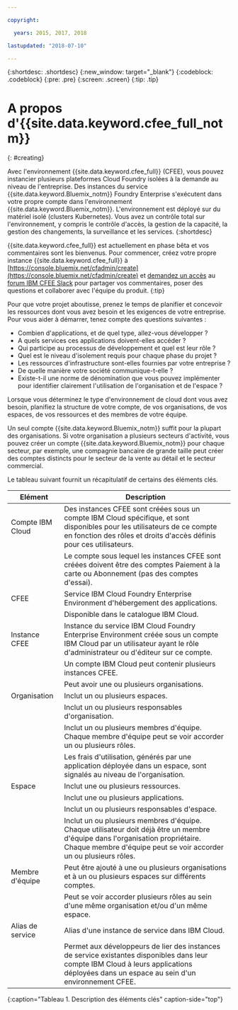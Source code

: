 ```yaml
---

copyright:

  years: 2015, 2017, 2018

lastupdated: "2018-07-10"

---
```


{:shortdesc: .shortdesc}
{:new_window: target="_blank"}
{:codeblock: .codeblock}
{:pre: .pre}
{:screen: .screen}
{:tip: .tip}

# A propos d'{{site.data.keyword.cfee_full_notm}}
{: #creating}

Avec l'environnement {{site.data.keyword.cfee_full}} (CFEE), vous pouvez instancier plusieurs plateformes Cloud Foundry isolées à la demande au niveau de l'entreprise. Des instances du service {{site.data.keyword.Bluemix_notm}} Foundry Enterprise s'exécutent dans votre propre compte dans l'environnement {{site.data.keyword.Bluemix_notm}}. L'environnement est déployé sur du matériel isolé (clusters Kubernetes). Vous avez un contrôle total sur l'environnement, y compris le contrôle d'accès, la gestion de la capacité, la gestion des changements, la surveillance et les services.
{:shortdesc}

{{site.data.keyword.cfee_full}} est actuellement en phase bêta et vos commentaires sont les bienvenus. Pour commencer, créez votre propre instance {{site.data.keyword.cfee_full}} à [https://console.bluemix.net/cfadmin/create](https://console.bluemix.net/cfadmin/create) et [demandez un accès](http://ibm.biz/cfee-forum-signup) au [forum IBM CFEE Slack](https://ibm-cfee.slack.com) pour partager vos commentaires, poser des questions et collaborer avec l'équipe du produit.
{:tip}

Pour que votre projet aboutisse, prenez le temps de planifier et concevoir les ressources dont vous avez besoin et les exigences de votre entreprise. Pour vous aider à démarrer, tenez compte des questions suivantes :

* Combien d'applications, et de quel type, allez-vous développer ?
* A quels services ces applications doivent-elles accéder ?
* Qui participe au processus de développement et quel est leur rôle ?
* Quel est le niveau d'isolement requis pour chaque phase du projet ?
* Les ressources d'infrastructure sont-elles fournies par votre entreprise ?
* De quelle manière votre société communique-t-elle ?
* Existe-t-il une norme de dénomination que vous pouvez implémenter pour identifier clairement l'utilisation de l'organisation et de l'espace ?

Lorsque vous déterminez le type d'environnement de cloud dont vous avez besoin, planifiez la structure de votre compte, de vos organisations, de vos espaces, de vos ressources et des membres de votre équipe.

Un seul compte {{site.data.keyword.Bluemix_notm}} suffit pour la plupart des organisations. Si votre organisation a plusieurs secteurs d'activité, vous pouvez créer un compte {{site.data.keyword.Bluemix_notm}} pour chaque secteur, par exemple, une compagnie bancaire de grande taille peut créer des comptes distincts pour le secteur de la vente au détail et le secteur commercial.

Le tableau suivant fournit un récapitulatif de certains des éléments clés.

| Elément   | Description |
|-----------|---------------|
| Compte IBM Cloud | Des instances CFEE sont créées sous un compte IBM Cloud spécifique, et sont disponibles pour les utilisateurs de ce compte en fonction des rôles et droits d'accès définis pour ces utilisateurs. |
|| Le compte sous lequel les instances CFEE sont créées doivent être des comptes Paiement à la carte ou Abonnement (pas des comptes d'essai). |
| CFEE | Service IBM Cloud Foundry Enterprise Environment d'hébergement des applications. |
|| Disponible dans le catalogue IBM Cloud. |
| Instance CFEE | Instance du service IBM Cloud Foundry Enterprise Environment créée sous un compte IBM Cloud par un utilisateur ayant le rôle d'administrateur ou d'éditeur sur ce compte. |
|| Un compte IBM Cloud peut contenir plusieurs instances CFEE. |
|| Peut avoir une ou plusieurs organisations. |
| Organisation | Inclut un ou plusieurs espaces. |
|| Inclut un ou plusieurs responsables d'organisation. |
|| Inclut un ou plusieurs membres d'équipe. Chaque membre d'équipe peut se voir accorder un ou plusieurs rôles. |
|| Les frais d'utilisation, générés par une application déployée dans un espace, sont signalés au niveau de l'organisation. |
| Espace | Inclut une ou plusieurs ressources. |
|| Inclut une ou plusieurs applications. |
|| Inclut un ou plusieurs responsables d'espace. |
|| Inclut un ou plusieurs membres d'équipe. Chaque utilisateur doit déjà être un membre d'équipe dans l'organisation propriétaire. Chaque membre d'équipe peut se voir accorder un ou plusieurs rôles. |
| Membre d'équipe | Peut être ajouté à une ou plusieurs organisations et à un ou plusieurs espaces sur différents comptes. |
|| Peut se voir accorder plusieurs rôles au sein d'une même organisation et/ou d'un même espace. |
| Alias de service | Alias d'une instance de service dans IBM Cloud. |
|| Permet aux développeurs de lier des instances de service existantes disponibles dans leur compte IBM Cloud à leurs applications déployées dans un espace au sein d'un environnement CFEE.|
{:caption="Tableau 1. Description des éléments clés" caption-side="top"}

